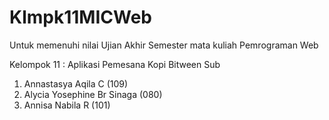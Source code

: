 # Klmpk11MICWeb
Untuk memenuhi nilai Ujian Akhir Semester mata kuliah Pemrograman Web

Kelompok 11 :
Aplikasi Pemesana Kopi Bitween Sub 
1. Annastasya Aqila C (109)
2. Alycia Yosephine Br Sinaga (080)
3. Annisa Nabila R (101)
